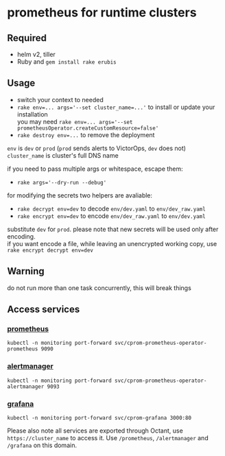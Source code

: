 # prometheus for runtime clusters

## Required
* helm v2, tiller
* Ruby and `gem install rake erubis`

## Usage
* switch your context to needed
* `rake env=... args='--set cluster_name=...'` to install or update your installation  
  you may need `rake env=... args='--set prometheusOperator.createCustomResource=false'`
* `rake destroy env=...` to remove the deployment

`env` is `dev` or `prod` (`prod` sends alerts to VictorOps, `dev` does not)  
`cluster_name` is cluster's full DNS name

if you need to pass multiple args or whitespace, escape them:
* `rake args='--dry-run --debug'`

for modifying the secrets two helpers are avaliable:
* `rake decrypt env=dev` to decode `env/dev.yaml` to `env/dev_raw.yaml`
* `rake encrypt env=dev` to encode `env/dev_raw.yaml` to `env/dev.yaml`

substitute `dev` for `prod`. please note that new secrets will be used only after encoding.  
if you want encode a file, while leaving an unencrypted working copy, use `rake encrypt decrypt env=dev`

## Warning
do not run more than one task concurrently, this will break things

## Access services

### [prometheus](http://localhost:9090/prometheus/)
`kubectl -n monitoring port-forward svc/cprom-prometheus-operator-prometheus 9090`

### [alertmanager](http://localhost:9093/alertmanager/)
`kubectl -n monitoring port-forward svc/cprom-prometheus-operator-alertmanager 9093`

### [grafana](http://localhost:3000/grafana/)
`kubectl -n monitoring port-forward svc/cprom-grafana 3000:80`

Please also note all services are exported through Octant, use `https://cluster_name` to access it.
Use `/prometheus`, `/alertmanager` and `/grafana` on this domain.
